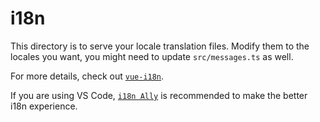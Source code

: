 # i18n

This directory is to serve your locale translation files. Modify them to the locales you want, you might need to update `src/messages.ts` as well.

For more details, check out [`vue-i18n`](https://github.com/intlify/vue-i18n-next).

If you are using VS Code, [`i18n Ally`](https://github.com/antfu/i18n-ally) is recommended to make the better i18n experience.
